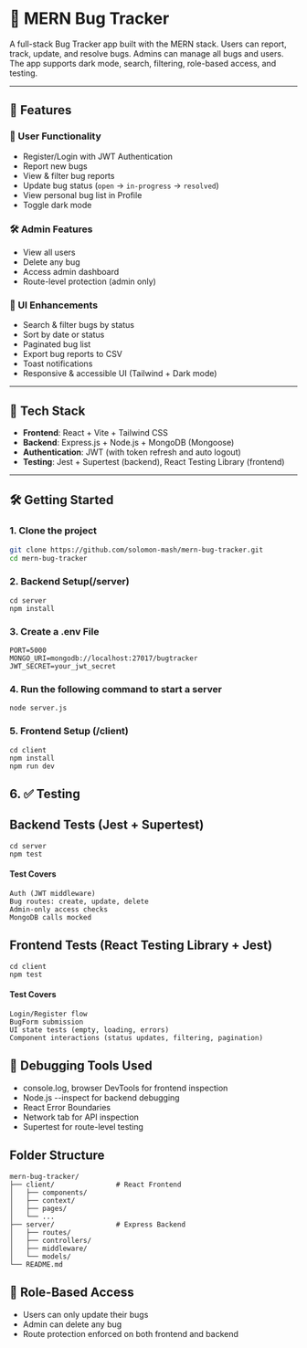 # 🐞 MERN Bug Tracker

A full-stack Bug Tracker app built with the MERN stack. Users can report, track, update, and resolve bugs. Admins can manage all bugs and users. The app supports dark mode, search, filtering, role-based access, and testing.

---

## 🚀 Features

### 👥 User Functionality
- Register/Login with JWT Authentication
- Report new bugs
- View & filter bug reports
- Update bug status (`open` → `in-progress` → `resolved`)
- View personal bug list in Profile
- Toggle dark mode

### 🛠️ Admin Features
- View all users
- Delete any bug
- Access admin dashboard
- Route-level protection (admin only)

### 🔎 UI Enhancements
- Search & filter bugs by status
- Sort by date or status
- Paginated bug list
- Export bug reports to CSV
- Toast notifications
- Responsive & accessible UI (Tailwind + Dark mode)

---

## 🧱 Tech Stack

- **Frontend**: React + Vite + Tailwind CSS  
- **Backend**: Express.js + Node.js + MongoDB (Mongoose)  
- **Authentication**: JWT (with token refresh and auto logout)  
- **Testing**: Jest + Supertest (backend), React Testing Library (frontend)

---

## 🛠️ Getting Started

### 1. Clone the project

```bash
git clone https://github.com/solomon-mash/mern-bug-tracker.git
cd mern-bug-tracker
```

### 2. Backend Setup(/server)

```
cd server
npm install
```

### 3.  Create a .env File 
```
PORT=5000
MONGO_URI=mongodb://localhost:27017/bugtracker
JWT_SECRET=your_jwt_secret
```
### 4. Run the following command to start a server
```
node server.js
```
### 5. Frontend Setup (/client)
```
cd client
npm install
npm run dev
```
## 6. ✅ Testing
## Backend Tests (Jest + Supertest)
```
cd server
npm test
```
#### Test Covers
```
Auth (JWT middleware)
Bug routes: create, update, delete
Admin-only access checks
MongoDB calls mocked

```
## Frontend Tests (React Testing Library + Jest)
```
cd client
npm test
```
#### Test Covers
```
Login/Register flow
BugForm submission
UI state tests (empty, loading, errors)
Component interactions (status updates, filtering, pagination)
```
## 🧪 Debugging Tools Used
- console.log, browser DevTools for frontend inspection
- Node.js --inspect for backend debugging
- React Error Boundaries
- Network tab for API inspection
- Supertest for route-level testing

## Folder Structure
```
mern-bug-tracker/
├── client/               # React Frontend
│   ├── components/
│   ├── context/
│   ├── pages/
│   └── ...
├── server/               # Express Backend
│   ├── routes/
│   ├── controllers/
│   ├── middleware/
│   └── models/
└── README.md
```
## 🔐 Role-Based Access
- Users can only update their bugs
- Admin can delete any bug
- Route protection enforced on both frontend and backend



